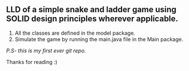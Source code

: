 ## LLD of a simple snake and ladder game using SOLID design principles wherever applicable.
  1. All the classes are defined in the model package.
  2. Simulate the game by running the main.java file in the Main package.


*P.S- this is my first ever git repo.*

Thanks for reading :)
